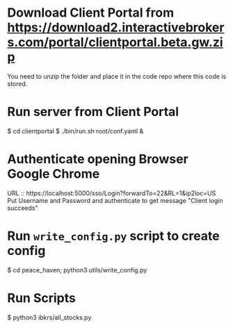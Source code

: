 # Download Client Portal from https://download2.interactivebrokers.com/portal/clientportal.beta.gw.zip
You need to unzip the folder and place it in the code repo where this code is stored.

# Run server from Client Portal
$ cd clientportal
$ ./bin/run.sh root/conf.yaml &

# Authenticate opening Browser Google Chrome
URL :: https://localhost:5000/sso/Login?forwardTo=22&RL=1&ip2loc=US
Put Username and Password and authenticate to get message "Client login succeeds"

# Run `write_config.py` script to create config
$ cd peace_haven; python3 utils/write_config.py

# Run Scripts
$ python3 ibkrs/all_stocks.py
